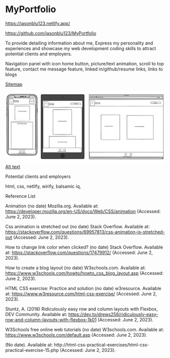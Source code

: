 # MyPortfolio
<!-- A link (URL) to your published portfolio website -->
https://jasonblu123.netlify.app/

<!-- A link to your GitHub repo -->
https://github.com/jasonblu123/MyPortfolio

<!-- A link to your presentation video -->

<!-- Description of your portfolio website, including,
Website Purpose--->
To provide detailing information about me, Express my personality and experiences and showcase my web development coding skills to attract potential clients and employers.

<!-- Functionality / features -->
Navigation panel with icon home button, picture/text animation, scroll to top feature,
contact me message feature, linked in/github/resume links,
links to blogs

<!-- Sitemap -->
[Sitemap](src/sitemap/sitemap%20page.png)

<!-- Screenshots -->
![Alt text](src/wireframes/wireframe.png)
[Alt text](src/wireframes/wireframe%20real.png)

<!-- Target audience -->
Potential clients and employers

<!-- Tech stack (e.g. html, css, deployment platform, etc) -->
html, css, netlify, wirify, balsamic iq,

<!-- DOCUMENTATION -->
Reference List

Animation (no date) Mozilla.org. Available at: https://developer.mozilla.org/en-US/docs/Web/CSS/animation (Accessed: June 2, 2023).



Css animation is stretched out (no date) Stack Overflow. Available at: https://stackoverflow.com/questions/69957813/css-animation-is-stretched-out (Accessed: June 2, 2023).



How to change link color when clicked? (no date) Stack Overflow. Available at: https://stackoverflow.com/questions/17479912/ (Accessed: June 2, 2023).



How to create a blog layout (no date) W3schools.com. Available at: https://www.w3schools.com/howto/howto_css_blog_layout.asp (Accessed: June 2, 2023).



HTML CSS exercise: Practice and solution (no date) w3resource. Available at: https://www.w3resource.com/html-css-exercise/ (Accessed: June 2, 2023).


Stuntz, A. (2018) Ridiculously easy row and column layouts with Flexbox, DEV Community. Available at: https://dev.to/drews256/ridiculously-easy-row-and-column-layouts-with-flexbox-1k01 (Accessed: June 2, 2023).



W3Schools free online web tutorials (no date) W3schools.com. Available at: https://www.w3schools.com/default.asp (Accessed: June 2, 2023).


(No date). Available at: http://html-css-practical-exercises/html-css-practical-exercise-15.php (Accessed: June 2, 2023).
